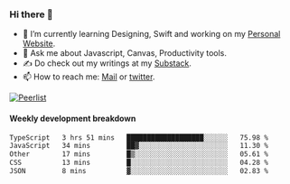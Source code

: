 ### Hi there 👋

- 🌱 I’m currently learning Designing, Swift and working on my [Personal Website](https://vaishak.de/).
- 💬 Ask me about Javascript, Canvas,  Productivity tools. 
- :writing_hand: Do check out my writings at my [Substack](https://kvaishak.substack.com/).
- 📫 How to reach me: [Mail](mailto:vaishak.kaippanchery@gmail.com) or [twitter](https://twitter.com/kvaishark).

[![Peerlist](https://github-readme-badge.peerlist.io/api/vaishak?style=plastic)](https://peerlist.io/vaishak)

#### Weekly development breakdown

<!--START_SECTION:waka-->

```txt
TypeScript   3 hrs 51 mins   ███████████████████░░░░░░   75.98 %
JavaScript   34 mins         ██▓░░░░░░░░░░░░░░░░░░░░░░   11.30 %
Other        17 mins         █▒░░░░░░░░░░░░░░░░░░░░░░░   05.61 %
CSS          13 mins         █░░░░░░░░░░░░░░░░░░░░░░░░   04.28 %
JSON         8 mins          ▓░░░░░░░░░░░░░░░░░░░░░░░░   02.83 %
```

<!--END_SECTION:waka-->

